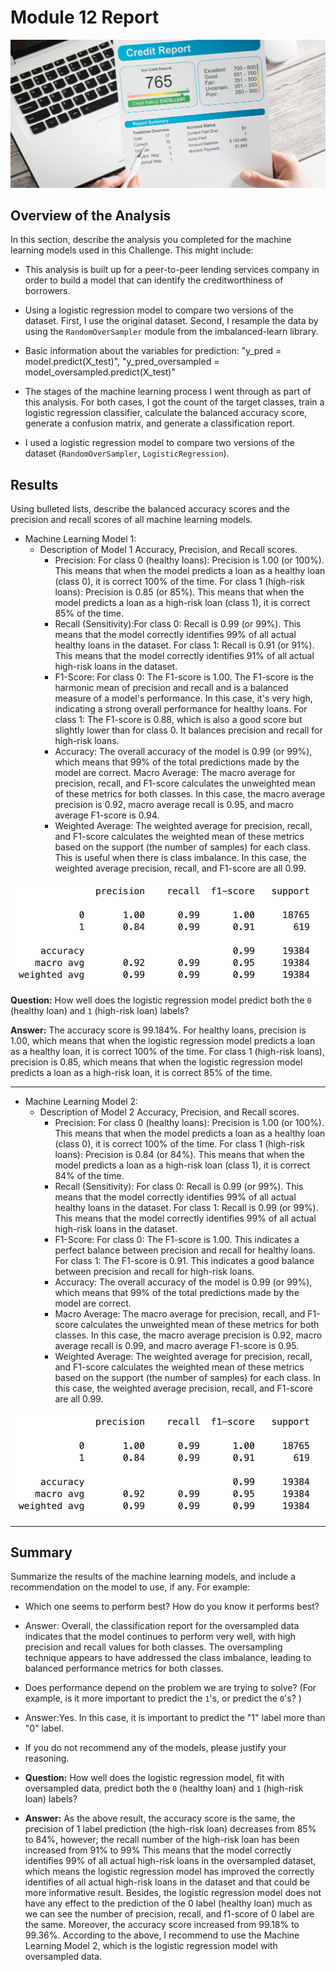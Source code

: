 # Module 12 Report 

![images](pics/12-homework-image.png)

## Overview of the Analysis

In this section, describe the analysis you completed for the machine learning models used in this Challenge. This might include:

* This analysis is built up for a peer-to-peer lending services company in order to build a model that can identify the creditworthiness of borrowers. 

* Using a logistic regression model to compare two versions of the dataset. First, I use the original dataset. Second, I resample the data by using the `RandomOverSampler` module from the imbalanced-learn library.

* Basic information about the variables for prediction: "y_pred = model.predict(X_test)", "y_pred_oversampled = model_oversampled.predict(X_test)"

* The stages of the machine learning process I went through as part of this analysis. For both cases, I got the count of the target classes, train a logistic regression classifier, calculate the balanced accuracy score, generate a confusion matrix, and generate a classification report.

* I used a logistic regression model to compare two versions of the dataset (`RandomOverSampler`, `LogisticRegression`).

## Results

Using bulleted lists, describe the balanced accuracy scores and the precision and recall scores of all machine learning models.

* Machine Learning Model 1:
  * Description of Model 1 Accuracy, Precision, and Recall scores.
    * Precision: For class 0 (healthy loans): Precision is 1.00 (or 100%). This means that when the model predicts a loan as a healthy loan (class 0), it is correct 100% of the time. For class 1 (high-risk loans): Precision is 0.85 (or 85%). This means that when the model predicts a loan as a high-risk loan (class 1), it is correct 85% of the time.
    * Recall (Sensitivity):For class 0: Recall is 0.99 (or 99%). This means that the model correctly identifies 99% of all actual healthy loans in the dataset. For class 1: Recall is 0.91 (or 91%). This means that the model correctly identifies 91% of all actual high-risk loans in the dataset.
    * F1-Score: For class 0: The F1-score is 1.00. The F1-score is the harmonic mean of precision and recall and is a balanced measure of a model's performance. In this case, it's very high, indicating a strong overall performance for healthy loans. For class 1: The F1-score is 0.88, which is also a good score but slightly lower than for class 0. It balances precision and recall for high-risk loans.
    * Accuracy: The overall accuracy of the model is 0.99 (or 99%), which means that 99% of the total predictions made by the model are correct. Macro Average: The macro average for precision, recall, and F1-score calculates the unweighted mean of these metrics for both classes. In this case, the macro average precision is 0.92, macro average recall is 0.95, and macro average F1-score is 0.94.
    * Weighted Average: The weighted average for precision, recall, and F1-score calculates the weighted mean of these metrics based on the support (the number of samples) for each class. This is useful when there is class imbalance. In this case, the weighted average precision, recall, and F1-score are all 0.99.

![images](pics/ABC01B28-DA0C-45C0-83C0-ACFB20F9557D_4_5005_c.jpeg)


**Question:** How well does the logistic regression model predict both the `0` (healthy loan) and `1` (high-risk loan) labels?

**Answer:** The accuracy score is 99.184%. For healthy loans, precision is 1.00, which means that when the logistic regression model predicts a loan as a healthy loan, it is correct 100% of the time. For class 1 (high-risk loans), precision is 0.85, which means that when the logistic regression model predicts a loan as a high-risk loan, it is correct 85% of the time.

---

* Machine Learning Model 2:
  * Description of Model 2 Accuracy, Precision, and Recall scores.
    * Precision: For class 0 (healthy loans): Precision is 1.00 (or 100%). This means that when the model predicts a loan as a healthy loan (class 0), it is correct 100% of the time. For class 1 (high-risk loans): Precision is 0.84 (or 84%). This means that when the model predicts a loan as a high-risk loan (class 1), it is correct 84% of the time.
    * Recall (Sensitivity): For class 0: Recall is 0.99 (or 99%). This means that the model correctly identifies 99% of all actual healthy loans in the dataset. For class 1: Recall is 0.99 (or 99%). This means that the model correctly identifies 99% of all actual high-risk loans in the dataset.
    * F1-Score: For class 0: The F1-score is 1.00. This indicates a perfect balance between precision and recall for healthy loans. For class 1: The F1-score is 0.91. This indicates a good balance between precision and recall for high-risk loans.
    * Accuracy: The overall accuracy of the model is 0.99 (or 99%), which means that 99% of the total predictions made by the model are correct.
    * Macro Average: The macro average for precision, recall, and F1-score calculates the unweighted mean of these metrics for both classes. In this case, the macro average precision is 0.92, macro average recall is 0.99, and macro average F1-score is 0.95.
    * Weighted Average: The weighted average for precision, recall, and F1-score calculates the weighted mean of these metrics based on the support (the number of samples) for each class. In this case, the weighted average precision, recall, and F1-score are all 0.99.

![images](pics/ABC01B28-DA0C-45C0-83C0-ACFB20F9557D_4_5005_c.jpeg)


---
    
## Summary

Summarize the results of the machine learning models, and include a recommendation on the model to use, if any. For example:
* Which one seems to perform best? How do you know it performs best?
* Answer: Overall, the classification report for the oversampled data indicates that the model continues to perform very well, with high precision and recall values for both classes. The oversampling technique appears to have addressed the class imbalance, leading to balanced performance metrics for both classes.

* Does performance depend on the problem we are trying to solve? (For example, is it more important to predict the `1`'s, or predict the `0`'s? )
* Answer:Yes. In this case, it is important to predict the "1" label more than "0" label.

* If you do not recommend any of the models, please justify your reasoning.
* **Question:** How well does the logistic regression model, fit with oversampled data, predict both the `0` (healthy loan) and `1` (high-risk loan) labels?

* **Answer:** As the above result, the accuracy score is the same, the precision of 1 label prediction (the high-risk loan) decreases from 85% to 84%, however; the recall number of the high-risk loan has been increased from 91% to 99% This means that the model correctly identifies 99% of all actual high-risk loans in the oversampled dataset, which means the logistic regression model has improved the correctly identifies of all actual high-risk loans in the dataset and that could be more informative result. Besides, the logistic regression model does not have any effect to the prediction of the 0 label (healthy loan) much as we can see the number of precision, recall, and f1-score of 0 label are the same. Moreover, the accuracy score increased from 99.18% to 99.36%. According to the above, I recommend to use the Machine Learning Model 2, which is the logistic regression model with oversampled data.